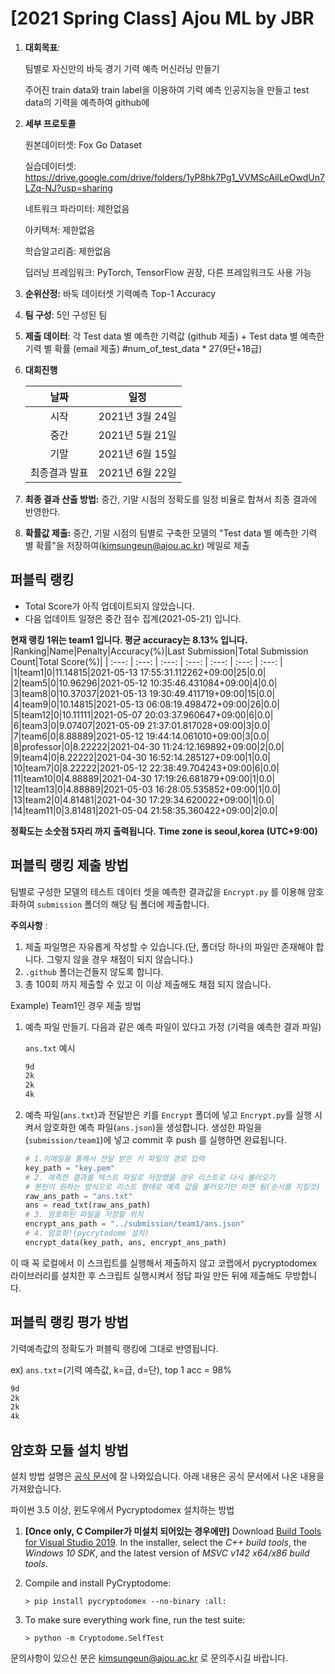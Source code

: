# [2021 Spring Class] Ajou ML by JBR

1. **대회목표**: 
   
   팀별로 자신만의 바둑 경기 기력 예측 머신러닝  만들기
   
   주어진 train data와 train label을 이용하여 기력 예측 인공지능을 만들고 test data의 기력을 예측하여 github에 

2. **세부 프로토콜**

   원본데이터셋: Fox Go Dataset

   실습데이터셋: https://drive.google.com/drive/folders/1yP8hk7Pg1_VVMScAilLeOwdUn7LZq-NJ?usp=sharing

   네트워크 파라미터: 제한없음

   아키텍쳐: 제한없음

   학습알고리즘: 제한없음

   딥러닝 프레임워크: PyTorch, TensorFlow 권장, 다른 프레임워크도 사용 가능

3. **순위산정:** 바둑 데이터셋 기력예측 Top-1 Accuracy

4. **팀 구성**: 5인 구성된 팀

5. **제출 데이터**: 각 Test data 별 예측한 기력값 (github 제출) + Test data 별 예측한 기력 별 확률 (email 제출) #num_of_test_data * 27(9단+18급)

6. **대회진행**

   |     날짜      |      일정       |
   | :-----------: | :-------------: |
   |     시작      | 2021년 3월 24일 |
   |     중간      | 2021년 5월 21일 |
   |     기말      | 2021년 6월 15일 |
   | 최종결과 발표 | 2021년 6월 22일 |

7. **최종 결과 산출 방법:** 중간, 기말 시점의 정확도를 일정 비율로 합쳐서 최종 결과에 반영한다.

8. **확률값 제출:** 중간, 기말 시점의 팀별로 구축한 모델의 "Test data 별 예측한 기력 별 확률"을 저장하여(kimsungeun@ajou.ac.kr) 메일로 제출



## 퍼블릭 랭킹

  
- Total Score가 아직 업데이트되지 않았습니다. 
 - 다음 업데이트 일정은 중간 점수 집계(2021-05-21) 입니다.
  
**현재 랭킹 1위는 team1 입니다. 평균 accuracy는 8.13% 입니다.**
|Ranking|Name|Penalty|Accuracy(%)|Last Submission|Total Submission Count|Total Score(%)|
| :---: | :---: | :---: | :---: | :---: | :---: | :---: |
|1|team1|0|11.14815|2021-05-13 17:55:31.112262+09:00|25|0.0|
|2|team5|0|10.96296|2021-05-12 10:35:46.431084+09:00|4|0.0|
|3|team8|0|10.37037|2021-05-13 19:30:49.411719+09:00|15|0.0|
|4|team9|0|10.14815|2021-05-13 06:08:19.498472+09:00|26|0.0|
|5|team12|0|10.11111|2021-05-07 20:03:37.960647+09:00|6|0.0|
|6|team3|0|9.07407|2021-05-09 21:37:01.817028+09:00|3|0.0|
|7|team6|0|8.88889|2021-05-12 19:44:14.061010+09:00|3|0.0|
|8|professor|0|8.22222|2021-04-30 11:24:12.169892+09:00|2|0.0|
|9|team4|0|8.22222|2021-04-30 16:52:14.285127+09:00|1|0.0|
|10|team7|0|8.22222|2021-05-12 22:38:49.704243+09:00|6|0.0|
|11|team10|0|4.88889|2021-04-30 17:19:26.681879+09:00|1|0.0|
|12|team13|0|4.88889|2021-05-03 16:28:05.535852+09:00|1|0.0|
|13|team2|0|4.81481|2021-04-30 17:29:34.620022+09:00|1|0.0|
|14|team11|0|3.81481|2021-05-04 21:58:35.360422+09:00|2|0.0|


**정확도는 소숫점 5자리 까지 출력됩니다.**
**Time zone is seoul,korea (UTC+9:00)**
## 퍼블릭 랭킹 제출 방법

팀별로 구성한 모델의 테스트 데이터 셋을 예측한 결과값을 `Encrypt.py` 를 이용해 암호화하여 `submission` 폴더의 해당 팀 폴더에 제출합니다. 

**주의사항** : 

1. 제출 파일명은 자유롭게 작성할 수 있습니다.(단, 폴더당 하나의 파일만 존재해야 합니다. 그렇지 않을 경우 채점이 되지 않습니다.)
2. `.github` 폴더는건들지 않도록 합니다.
3. 총 100회 까지 제출할 수 있고 이 이상 제출해도 채점 되지 않습니다.

Example) Team1인 경우 제출 방법

1. 예측 파일 만들기. 다음과 같은 예측 파일이 있다고 가정 (기력을 예측한 결과 파일)

   `ans.txt` 예시

   ```tex
   9d
   2k
   2k
   4k
   ```
   
   
   
2. 예측 파일(`ans.txt`)과 전달받은 키를 `Encrypt` 폴더에 넣고 `Encrypt.py`를 실행 시켜서 암호화한 예측 파일(`ans.json`)을 생성합니다. 
생성한 파일을 (`submission/team1`)에 넣고 commit 후 push 를 실행하면 완료됩니다.

   ```python
   # 1.이메일을 통해서 전달 받은 키 파일의 경로 입력
   key_path = "key.pem"
   # 2. 예측한 결과를 텍스트 파일로 저장했을 경우 리스트로 다시 불러오기
   # 본인이 원하는 방식으로 리스트 형태로 예측 값을 불러오기만 하면 됨(순서를 지킬것)
   raw_ans_path = "ans.txt"
   ans = read_txt(raw_ans_path)
   # 3. 암호화된 파일을 저장할 위치
   encrypt_ans_path = "../submission/team1/ans.json"
   # 4. 암호화!(pycrytodome 설치)
   encrypt_data(key_path, ans, encrypt_ans_path)
   ```

이 때 꼭 로컬에서 이 스크립트를 실행해서 제출하지 않고 코랩에서 pycryptodomex 라이브러리를 설치한 후 스크립트 실행시켜서 정답 파일 만든 뒤에 제출해도 무방합니다.



## 퍼블릭 랭킹 평가 방법

기력예측값의 정확도가 퍼블릭 랭킹에 그대로 반영됩니다.

ex) `ans.txt`=(기력 예측값, k=급, d=단), top 1 acc = 98%

```tex
9d
2k
2k
4k
```



## 암호화 모듈 설치 방법

설치 방법 설명은 [공식 문서](https://pycryptodome.readthedocs.io/en/latest/src/installation.html#windows-from-sources-python-3-5-and-newer)에 잘 나와있습니다. 아래 내용은 공식 문서에서 나온 내용을 가져왔습니다. 

파이썬 3.5 이상, 윈도우에서 Pycryptodomex 설치하는 방법

1. **[Once only, C Compiler가 미설치 되어있는 경우에만]** Download [Build Tools for Visual Studio 2019](https://visualstudio.microsoft.com/downloads/#build-tools-for-visual-studio-2019). In the installer, select the *C++ build tools*, the *Windows 10 SDK*, and the latest version of *MSVC v142 x64/x86 build tools*.

2. Compile and install PyCryptodome:

   ```
   > pip install pycryptodomex --no-binary :all:
   ```

3. To make sure everything work fine, run the test suite:

   ```
   > python -m Cryptodome.SelfTest
   ```



문의사항이 있으신 분은 kimsungeun@ajou.ac.kr 로 문의주시길 바랍니다.
